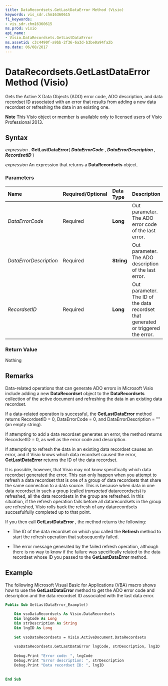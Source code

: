 ```yaml
---
title: DataRecordsets.GetLastDataError Method (Visio)
keywords: vis_sdr.chm16360615
f1_keywords:
- vis_sdr.chm16360615
ms.prod: visio
api_name:
- Visio.DataRecordsets.GetLastDataError
ms.assetid: c3c4490f-a9bb-2f36-6a3d-b3be0a94fa2b
ms.date: 06/08/2017
---
```



# DataRecordsets.GetLastDataError Method (Visio)

Gets the Active X Data Objects (ADO) error code, ADO description, and data recordset ID associated with an error that results from adding a new data recordset or refreshing the data in an existing one.


 **Note**  This Visio object or member is available only to licensed users of Visio Professional 2013.


## Syntax

 _expression_ . **GetLastDataError**( **_DataErrorCode_** , **_DataErrorDescription_** , **_RecordsetID_** )

 _expression_ An expression that returns a **DataRecordsets** object.


### Parameters



|**Name**|**Required/Optional**|**Data Type**|**Description**|
|:-----|:-----|:-----|:-----|
| _DataErrorCode_|Required| **Long**|Out parameter. The ADO error code of the last error.|
| _DataErrorDescription_|Required| **String**|Out parameter. The ADO description of the last error.|
| _RecordsetID_|Required| **Long**|Out parameter. The ID of the data recordset that generated or triggered the error.|

### Return Value

Nothing


## Remarks

Data-related operations that can generate ADO errors in Microsoft Visio include adding a new **DataRecordset** object to the **DataRecordsets** collection of the active document and refreshing the data in an existing data recordset.

If a data-related operation is successful, the **GetLastDataError** method returns RecordsetID = 0, DataErrorCode = 0, and DataErrorDescription = "" (an empty string).

If attempting to add a data recordset generates an error, the method returns RecordsetID = 0, as well as the error code and description.

If attempting to refresh the data in an existing data recordset causes an error, and if Visio knows which data recordset caused the error, **GetLastDataError** returns the ID of the data recordset.

It is possible, however, that Visio may not know specifically which data recordset generated the error. This can only happen when you attempt to refresh a data recordset that is one of a group of data recordsets that share the same connection to a data source. This is because when data in one data recordset in such a group (called  _transacted_ datarecordsets) is refreshed, all the data recordsets in the group are refreshed. In this situation, if the refresh operation fails before all datarecordsets in the group are refreshed, Visio rolls back the refresh of any datarecordsets succesfulfully completed up to that point.

If you then call **GetLastDataError** , the method returns the following:


- The ID of the data recordset on which you called the **Refresh** method to start the refresh operation that subsequently failed.
    
- The error message generated by the failed refresh operation, although there is no way to know if the failure was specifically related to the data recordset whose ID you passed to the **GetLastDataError** method.
    

## Example

The following Microsoft Visual Basic for Applications (VBA) macro shows how to use the **GetLastDataError** method to get the ADO error code and description and the data recordset ID associated with the last data error.


```vb
Public Sub GetLastDataError_Example() 
 
    Dim vsoDataRecordsets As Visio.DataRecordsets 
    Dim lngCode As Long 
    Dim strDescription As String 
    Dim lngID As Long 
     
    Set vsoDataRecordsets = Visio.ActiveDocument.DataRecordsets 
     
    vsoDataRecordsets.GetLastDataError lngCode, strDescription, lngID 
     
    Debug.Print "Error code: ", lngCode 
    Debug.Print "Error description: ", strDescription 
    Debug.Print "Data recordset ID: ", lngID 
 
 
End Sub
```


